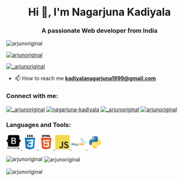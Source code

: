<h1 align="center">Hi 👋, I'm Nagarjuna Kadiyala</h1>
<h3 align="center">A passionate Web developer from India</h3>

<p align="left"> <img src="https://komarev.com/ghpvc/?username=arjunoriginal&label=Profile%20views&color=0e75b6&style=flat" alt="arjunoriginal" /> </p>

<p align="left"> <a href="https://github.com/ryo-ma/github-profile-trophy"><img src="https://github-profile-trophy.vercel.app/?username=arjunoriginal" alt="arjunoriginal" /></a> </p>

<p align="left"> <a href="https://twitter.com/_arjunoriginal" target="blank"><img src="https://img.shields.io/twitter/follow/_arjunoriginal?logo=twitter&style=for-the-badge" alt="_arjunoriginal" /></a> </p>

- 📫 How to reach me **kadiyalanagarjuna1999@gmail.com**

<h3 align="left">Connect with me:</h3>
<p align="left">
<a href="https://twitter.com/_arjunoriginal" target="blank"><img align="center" src="https://raw.githubusercontent.com/rahuldkjain/github-profile-readme-generator/master/src/images/icons/Social/twitter.svg" alt="_arjunoriginal" height="30" width="40" /></a>
<a href="https://linkedin.com/in/nagarjuna-kadiyala" target="blank"><img align="center" src="https://raw.githubusercontent.com/rahuldkjain/github-profile-readme-generator/master/src/images/icons/Social/linked-in-alt.svg" alt="nagarjuna-kadiyala" height="30" width="40" /></a>
<a href="https://instagram.com/_arjunoriginal" target="blank"><img align="center" src="https://raw.githubusercontent.com/rahuldkjain/github-profile-readme-generator/master/src/images/icons/Social/instagram.svg" alt="_arjunoriginal" height="30" width="40" /></a>
<a href="https://www.leetcode.com/arjunoriginal" target="blank"><img align="center" src="https://raw.githubusercontent.com/rahuldkjain/github-profile-readme-generator/master/src/images/icons/Social/leet-code.svg" alt="arjunoriginal" height="30" width="40" /></a>
</p>

<h3 align="left">Languages and Tools:</h3>
<p align="left"> <a href="https://getbootstrap.com" target="_blank" rel="noreferrer"> <img src="https://raw.githubusercontent.com/devicons/devicon/master/icons/bootstrap/bootstrap-plain-wordmark.svg" alt="bootstrap" width="40" height="40"/> </a> <a href="https://www.w3schools.com/css/" target="_blank" rel="noreferrer"> <img src="https://raw.githubusercontent.com/devicons/devicon/master/icons/css3/css3-original-wordmark.svg" alt="css3" width="40" height="40"/> </a> <a href="https://www.w3.org/html/" target="_blank" rel="noreferrer"> <img src="https://raw.githubusercontent.com/devicons/devicon/master/icons/html5/html5-original-wordmark.svg" alt="html5" width="40" height="40"/> </a> <a href="https://developer.mozilla.org/en-US/docs/Web/JavaScript" target="_blank" rel="noreferrer"> <img src="https://raw.githubusercontent.com/devicons/devicon/master/icons/javascript/javascript-original.svg" alt="javascript" width="40" height="40"/> </a> <a href="https://www.mysql.com/" target="_blank" rel="noreferrer"> <img src="https://raw.githubusercontent.com/devicons/devicon/master/icons/mysql/mysql-original-wordmark.svg" alt="mysql" width="40" height="40"/> </a> <a href="https://www.python.org" target="_blank" rel="noreferrer"> <img src="https://raw.githubusercontent.com/devicons/devicon/master/icons/python/python-original.svg" alt="python" width="40" height="40"/> </a> </p>

<p><img align="left" src="https://github-readme-stats.vercel.app/api/top-langs?username=arjunoriginal&show_icons=true&locale=en&layout=compact" alt="arjunoriginal" /></p>

<p>&nbsp;<img align="center" src="https://github-readme-stats.vercel.app/api?username=arjunoriginal&show_icons=true&locale=en" alt="arjunoriginal" /></p>

<p><img align="center" src="https://github-readme-streak-stats.herokuapp.com/?user=arjunoriginal&" alt="arjunoriginal" /></p>

